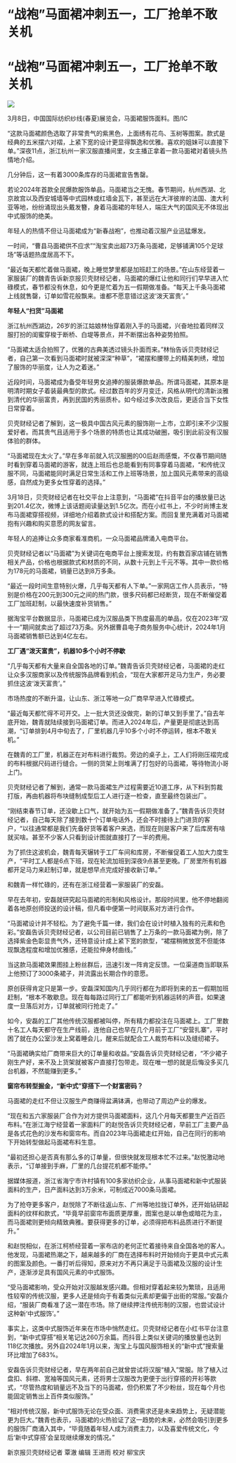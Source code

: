 # “战袍”马面裙冲刺五一，工厂抢单不敢关机

# “战袍”马面裙冲刺五一，工厂抢单不敢关机

![](https://inews.gtimg.com/om_bt/OF4CjsEB_5hdUHIxMIQmvEQNkfLdchg8deu_Td5u0qf0cAA/1000)

3月8日，中国国际纺织纱线(春夏)展览会，马面裙服饰面料。图/IC

“这款马面裙颜色选取了非常贵气的紫黑色，上面绣有花鸟、玉树等图案。款式是经典的五米摆六对褶，上紧下宽的设计更显得飘逸和优雅。喜欢的姐妹可以直接下单。”深夜11点，浙江杭州一家汉服直播间里，女主播正拿着一款马面裙对着镜头热情地介绍。

几分钟后，这一有着3000条库存的马面裙宣告售罄。

若论2024年首款全民爆款服饰单品，马面裙当之无愧。春节期间，杭州西湖、北京故宫以及西安城墙等中式园林或红墙金瓦下，甚至远在大洋彼岸的法国、澳大利亚等地，纷纷涌现出头戴发簪，身着马面裙的年轻人，端庄大气的国风无不体现出中式服饰的绝美。

年轻人的热情不但让马面裙成为“新春战袍”，也推动着汉服产业迅猛爆发。

一时间，“曹县马面裙供不应求”“淘宝卖出超73万条马面裙，足够铺满105个足球场”等话题热度居高不下。

“最近每天都忙着做马面裙，晚上睡觉梦里都是加班赶工的场景。”在山东经营着一家服装厂的魏青告诉新京报贝壳财经记者，马面裙的爆红让他和同行们早早进入忙碌模式，春节都没有休息，如今更是忙着为五一假期做准备。“每天上千条马面裙上线就售罄，订单如雪花般飘来。谁都不愿意错过这波‘泼天富贵’。”

**年轻人“扫货”马面裙**

浙江杭州西湖边，26岁的浙江姑娘林怡穿着刚入手的马面裙，兴奋地拉着同样汉服打扮的闺蜜穿梭于断桥、白堤等景点，并不断摆出各种姿势拍照。

“马面裙太适合拍照了，优雅的古典美透过镜头扑面而来。”林怡告诉贝壳财经记者，自己第一次看到马面裙时就被深深“种草”，“裙摆和腰带上的精美刺绣，增加了服饰的华丽度，让人为之着迷。”

近段时间，马面裙成为备受年轻男女追捧的服装爆款单品。所谓马面裙，其原本是明清时期女子着装最典型的款式。经过数百年的岁月变迁，风格从明代的清新淡雅到清代的华丽富贵，再到民国的秀丽质朴。如今经过多次改良后，更适合当下女性日常穿着。

贝壳财经记者了解到，这一极具中国古风元素的服饰刚一上市，立即引来不少汉服爱好者。而其贵气且适用于多个场景的特质也让其成功破圈，吸引到此前没有汉服体验的群体。

“马面裙现在太火了。”早在多年前就入坑汉服圈的00后赵雨感慨，不仅春节期间随时看到穿着马面裙的游客，就连上班后也总能看到有同事穿着马面裙，“和传统汉服不同，马面裙能同时满足日常生活和工作上班等场景，加上国风元素带来的高级感，自然成为更多女性穿着的选择。”

3月18日，贝壳财经记者在社交平台上注意到，“马面裙”在抖音平台的播放量已达到201.4亿次，微博上该话题阅读量达到1.5亿次。而在小红书上，不少时尚博主发布马面裙穿搭视频，详细地介绍着款式设计和搭配方案。而回复里充满着对马面裙抱有兴趣和购买意愿的网友留言。

年轻人的追捧让众多商家看准商机，一众马面裙品牌涌入电商平台。

贝壳财经记者以“马面裙”为关键词在电商平台上搜索发现，约有数百家店铺在销售相关产品，价格也根据款式和材质的不同，从数十元到上千元不等。其中一款价格为178元的马面裙，销量已达到8万多条。

“最近一段时间生意特别火爆，几乎每天都有人下单。”一家网店工作人员表示，“特别是价格在200元到300元之间的热门款，很多尺码都已经断货，现在不断催促着工厂加班赶制，以最快速度补货销售。”

据淘宝平台数据显示，马面裙已成为汉服品类下热度最高的单品，仅在2023年“双十一”期间就卖出了超过73万条。另外据曹县电子商务服务中心统计，2024年1月马面裙销售额已达到4亿左右。

**工厂遇“泼天富贵”，机器10多个小时不停歇**

“几乎每天都有大量来自全国各地的订单。”魏青告诉贝壳财经记者，马面裙的走红让众多汉服商家以及传统服饰品牌看到机会，“现在大家都开足马力生产，务必要抓住这波‘泼天富贵’。”

市场热度的不断升温，让山东、浙江等地一众厂商早早进入忙碌模式。

“最近每天都忙得不可开交。上一批大货还没做完，新的订单又到手里了。”自去年底开始，魏青就陆续接到马面裙订单。而进入2024年后，产量更是彻底达到高潮，“订单排到4月中旬去了，厂里机器几乎10多个小时不停运转，根本不敢关机。”

在魏青的工厂里，机器正在对布料进行裁剪。旁边的桌子上，工人们将刚压褶完成的布料根据尺码进行缝合。一侧的货架上则堆满了打包好的马面裙，等待物流小哥上门。

贝壳财经记者了解到，通常一款马面裙生产过程需要近10道工序，从下料到剪裁打版，再由机器将布块缝制成型后工人进行逐一检查，直至最终包装出厂。

“刚结束春节订单，还没歇上口气，就开始为五一假期做准备了。”魏青告诉贝壳财经记者，自己每天除了接到数十个订单电话外，还会不时接待上门进货的客户，“以往通常都是我们先备好货等着客户来选，而现在则是客户来了后库房有啥就买啥。甚至不少客人只看到设计图就直接打了一半的费用。

为了抓住这波机会，魏青每天辗转于工厂车间和库房，不断催促着工人加大力度生产，“平时工人都是6点下班，现在轮流加班到深夜9点甚至更晚。厂房里所有机器都开足马力来赶制订单，就是想早点完成好接收新订单。”

和魏青一样忙碌的，还有在浙江经营着一家服装厂的安磊。

早在去年初，安磊就研究起马面裙的形制和风格设计。那段时间里，他不停地翻阅着各地原创师投送的设计稿，但凡看中便第一时间联系对方进行合作。

“马面裙设计并不轻松。为了避免千篇一律，我们会在设计时植入独有的元素和色彩。”安磊告诉贝壳财经记者，以公司目前已销售了上万条的一款马面裙为例，除了选择紫金色彰显贵气外，还特意设计成上紧下宽的款型，“裙摆稍微放宽不但能体现飘逸程度和增加优雅感，还能拉伸身材曲线。”

当这款马面裙效果图挂上粉丝群后，迅速引发一阵肯定反馈。一位渠道商当即联系上他预订了3000条裙子，并流露出长期合作的意愿。

原创获得肯定只是第一步。安磊深知国内几乎同行都在为即将到来的五一假期加班赶制，“根本不敢歇息。现在每每路过同行工厂都能听到机器运转的声音。如果速度一旦落后对方，订单就被同行抢走了。”

如今，安磊的工厂其他传统汉服都被叫停，所有精力都投注在马面裙上。工厂里数十名工人每天都守在生产线前，连他自己也早在几个月前于工厂“安营扎寨”，平时困了就在办公室沙发上窝着睡会儿，醒来后就配合工人裁剪布料以及缝纫裙子。

“马面裙确实给厂商带来巨大的订单量和收益。”安磊告诉贝壳财经记者，“不少裙子刚生产好，来不及上货架就被客户直接打包带走。现在唯一想的就是后悔没多买几台机器，不然能赚到更多。”

**窗帘布转型掘金，“新中式”穿搭下一个财富密码？**

马面裙的走红不但让汉服生产商赚得盆满钵满，也带动了周边产业的爆发。

“现在和五六家服装厂合作为对方提供马面裙面料，这几个月每天都要生产近百匹布料。”在浙江海宁经营着一家面料厂的赵悦告诉贝壳财经记者，早前工厂主要产品是各式花色的沙发布和窗帘布。而自2023年马面裙走红开始，自己在同行的影响下开始转型做起马面裙布料生意。

“最初还担心是否真有那么多的订单量，但很快就发现根本忙不过来。”赵悦激动地表示，“订单接到手麻，厂里的几台提花机都不能停。”

据媒体报道，浙江省海宁市许村镇有100多家纺织企业，从事马面裙和新中式服装面料的生产，日产面料达到3万余米，可制成近7000条马面裙。

为了抢夺更多客户，赵悦除了不断往返山东、广州等地拉拢订单外，还开始钻研起面料的纹样和款式，“毕竟早前窗帘布面质更厚重，图案也是以单色或暗花为主，而马面裙则更倾向精致典雅。要获得更多的订单，必须得把布料品质进行不断提升。”

和赵悦相似，在浙江柯桥经营着一家布店的老何正忙着接待来自全国各地的客人。他发现，马面裙热潮之下，越来越多的厂商在选择布料时开始倾向于更具中式元素的图案及颜色。一番打听后得知，原来对方不再只满足于马面裙及汉服的设计生产，逐渐涉足具有国风元素的中式服饰。

“受马面裙影响，受众开始对汉服越发感兴趣。但相对穿着起来较为繁琐，且适用性较窄的传统汉服，更多人还是倾向于有着类似元素却更偏于出街的常服。”安磊介绍，“服装厂商看准了这一潜在市场。除了继续押注传统形制的汉服，也尝试设计这种新‘中式服饰’。”

事实上，这类中式服饰近年来在市场中悄然走红。贝壳财经记者在小红书平台注意到，“新中式穿搭”相关笔记达260万余篇。而抖音上类似关键词的播放量也达到118亿次播放。另外自2024年1月以来，淘宝上与国风服饰相关的“新中式”搜索量环比增加了683%。

安磊告诉贝壳财经记者，早在两年前自己就曾尝试将汉服“植入”常服。除了植入过盘扣、斜襟、宽袖等国风元素，还将男士汉服改为更便于出行穿搭的开衫等款式，“尽管热度和销量远不及当下的马面裙，但仍积累了不少粉丝，现在每个月也能固定销售出上百件类似服饰。”

“相对传统汉服，新中式服饰无论在受众面、消费需求还是未来趋势上，无疑潜能更为巨大。”魏青也表示，马面裙的火热验证了这一趋势的未来，必然会吸引到更多的服饰厂商涌入其中，“毕竟随着年轻人成为消费主力，以及喜爱传统文化，今后‘新中式穿搭’会呈现继续爆发的情况。”

新京报贝壳财经记者 覃澈 编辑 王进雨 校对 柳宝庆


